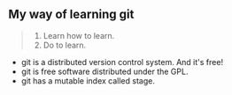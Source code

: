 ## My way of learning git
> 1. Learn how to learn.
> 2. Do to learn.
- git is a distributed version control system. And it's free!
- git is free software distributed under the GPL.
- git has a mutable index called stage.
